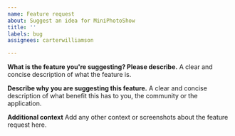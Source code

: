 ```yaml
---
name: Feature request
about: Suggest an idea for MiniPhotoShow
title: ''
labels: bug
assignees: carterwilliamson

---
```


**What is the feature you're suggesting? Please describe.**
A clear and concise description of what the feature is.

**Describe why  you are suggesting this feature.**
A clear and concise description of what benefit this has to you, the community or the application.

**Additional context**
Add any other context or screenshots about the feature request here.
